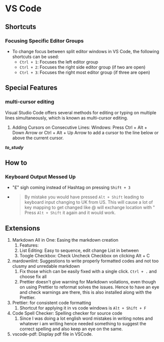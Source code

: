 # VS Code

## Shortcuts

### Focusing Specific Editor Groups

- To change focus between split editor windows in VS Code, the following shortcuts can be used:
  - `Ctrl + 1`: Focuses the left editor group
  - `Ctrl + 2`: Focuses the right side editor group (if two are open)
  - `Ctrl + 3`: Focuses the right most editor group (if three are open)

## Special Features

### multi-cursor editing

Visual Studio Code offers several methods for editing or typing on multiple lines simultaneously, which is known as multi-cursor editing.

1. Adding Cursors on Consecutive Lines:
Windows: Press Ctrl + Alt + Down Arrow or Ctrl + Alt + Up Arrow to add a cursor to the line below or above the current cursor.

**_to_study_**

## How to

### Keyboard Output Messed Up

- "£" sigh coming instead of Hashtag on pressing `Shift + 3`
- > By mistake you would have pressed `Alt + Shift` leading to keyboard input changing to UK from US. This will cause a lot of key mapping to get changed like @ will exchange location with " Press `Alt + Shift` it again and it would work.

## Extensions

1. Markdown All in One: Easing the markdown creation
   1. Features:
   2. List Editing: Easy to sequence, edit change List in between
   3. Toogle Checkbox: Check Uncheck Checkbox on clicking Alt + C
2. mardownlint: Suggestions to write properly formatted codes and not too clusmy and unredable markdown
   1. Fix those which can be easily fixed with a single click. `Ctrl + .` and choose fix all
   2. Prettier doesn't give warning for Markdown voilations, even though on using Prettier to reformat solves the issues. Hence to have an eye and check warnings are there, this is also installed along with the Prettier.
3. Prettier: for consistent code formatting
   1. Shortcut for applying it in vs code windows is `Alt + Shift + F`
4. Code Spell Checker: Spelling checker for source code
   1. Since I was doing a lot english word mistakes in writing notes and whatever i am writing hence needed something to suggest the correct spelling and also keep an eye on the same. 
5. vscode-pdf: Display pdf file in VSCode.

